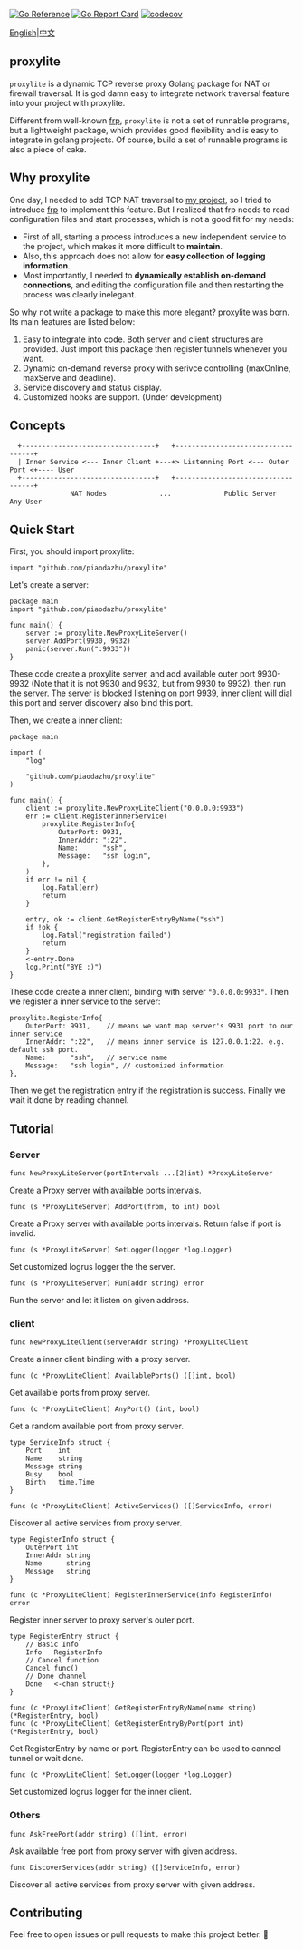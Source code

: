 [![Go Reference](https://pkg.go.dev/badge/github.com/piaodazhu/proxylite.svg)](https://pkg.go.dev/github.com/piaodazhu/proxylite)
[![Go Report Card](https://goreportcard.com/badge/github.com/piaodazhu/proxylite)](https://goreportcard.com/report/github.com/piaodazhu/proxylite)
[![codecov](https://codecov.io/gh/piaodazhu/proxylite/graph/badge.svg?token=WdqA7lKG0C)](https://codecov.io/gh/piaodazhu/proxylite)

[English](./README.md)|[中文](./README_ZH.md)
## proxylite
`proxylite` is a dynamic TCP reverse proxy Golang package for NAT or firewall traversal. It is god damn easy to integrate network traversal feature into your project with proxylite. 

Different from well-known [frp](https://github.com/fatedier/frp), `proxylite` is not a set of runnable programs, but a lightweight package, which provides good flexibility and is easy to integrate in golang projects. Of course, build a set of runnable programs is also a piece of cake.

## Why proxylite

One day, I needed to add TCP NAT traversal to [my project](https://github.com/piaodazhu/Octopoda), so I tried to introduce [frp](https://github.com/fatedier/frp) to implement this feature. But I realized that frp needs to read configuration files and start processes, which is not a good fit for my needs: 
- First of all, starting a process introduces a new independent service to the project, which makes it more difficult to **maintain**. 
- Also, this approach does not allow for **easy collection of logging information**. 
- Most importantly, I needed to **dynamically establish on-demand connections**, and editing the configuration file and then restarting the process was clearly inelegant.

So why not write a package to make this more elegant? proxylite was born. Its main features are listed below:
1. Easy to integrate into code. Both server and client structures are provided. Just import this package then register tunnels whenever you want.
2. Dynamic on-demand reverse proxy with serivce controlling (maxOnline, maxServe and deadline).
3. Service discovery and status display.
4. Customized hooks are support. (Under development)

## Concepts 
```
  +---------------------------------+   +-----------------------------------+
  | Inner Service <--- Inner Client +---+> Listenning Port <--- Outer Port <+---- User 
  +---------------------------------+   +-----------------------------------+
               NAT Nodes             ...             Public Server               Any User
```

## Quick Start

First, you should import proxylite:
```golang
import "github.com/piaodazhu/proxylite"
```

Let's create a server:
```golang
package main
import "github.com/piaodazhu/proxylite"

func main() {
    server := proxylite.NewProxyLiteServer()
    server.AddPort(9930, 9932)
    panic(server.Run(":9933"))
}
```

These code create a proxylite server, and add available outer port 9930-9932 (Note that it is not 9930 and 9932, but from 9930 to 9932), then run the server. The server is blocked listening on port 9939, inner client will dial this port and server discovery also bind this port.

Then, we create a inner client:
```golang
package main

import (
    "log"

    "github.com/piaodazhu/proxylite"
)

func main() {
    client := proxylite.NewProxyLiteClient("0.0.0.0:9933")
    err := client.RegisterInnerService(
        proxylite.RegisterInfo{
            OuterPort: 9931,
            InnerAddr: ":22",
            Name:      "ssh",
            Message:   "ssh login",
        },
    )
    if err != nil {
        log.Fatal(err)
        return
    }

    entry, ok := client.GetRegisterEntryByName("ssh")
    if !ok {
        log.Fatal("registration failed")
        return
    }
    <-entry.Done
    log.Print("BYE :)")
}
```

These code create a inner client, binding with server `"0.0.0.0:9933"`. Then we register a inner service to the server:
```golang
proxylite.RegisterInfo{
    OuterPort: 9931,    // means we want map server's 9931 port to our inner service 
    InnerAddr: ":22",   // means inner service is 127.0.0.1:22. e.g. default ssh port.
    Name:      "ssh",   // service name
    Message:   "ssh login", // customized information
},
```
Then we get the registration entry if the registration is success. Finally we wait it done by reading channel.

## Tutorial

### Server
```golang
func NewProxyLiteServer(portIntervals ...[2]int) *ProxyLiteServer
```
Create a Proxy server with available ports intervals.

```golang
func (s *ProxyLiteServer) AddPort(from, to int) bool
```
Create a Proxy server with available ports intervals. Return false if port is invalid.

```golang
func (s *ProxyLiteServer) SetLogger(logger *log.Logger)
```
Set customized logrus logger the the server. 

```golang
func (s *ProxyLiteServer) Run(addr string) error
```
Run the server and let it listen on given address. 

### client

```golang
func NewProxyLiteClient(serverAddr string) *ProxyLiteClient
```
Create a inner client binding with a proxy server.

```golang
func (c *ProxyLiteClient) AvailablePorts() ([]int, bool)
```
Get available ports from proxy server.

```golang
func (c *ProxyLiteClient) AnyPort() (int, bool)
```
Get a random available port from proxy server.

```golang
type ServiceInfo struct {
    Port    int
    Name    string
    Message string
    Busy    bool
    Birth   time.Time
}

func (c *ProxyLiteClient) ActiveServices() ([]ServiceInfo, error)
```
Discover all active services from proxy server.


```golang
type RegisterInfo struct {
    OuterPort int
    InnerAddr string
    Name      string
    Message   string
}

func (c *ProxyLiteClient) RegisterInnerService(info RegisterInfo) error
```
Register inner server to proxy server's outer port.

```golang
type RegisterEntry struct {
    // Basic Info
    Info   RegisterInfo
    // Cancel function
    Cancel func()
    // Done channel
    Done   <-chan struct{}
}

func (c *ProxyLiteClient) GetRegisterEntryByName(name string) (*RegisterEntry, bool) 
func (c *ProxyLiteClient) GetRegisterEntryByPort(port int) (*RegisterEntry, bool)
```
Get RegisterEntry by name or port. RegisterEntry can be used to canncel tunnel or wait done.

```golang
func (c *ProxyLiteClient) SetLogger(logger *log.Logger)
```
Set customized logrus logger for the inner client. 

### Others

```golang
func AskFreePort(addr string) ([]int, error)
```
Ask available free port from proxy server with given address.


```golang
func DiscoverServices(addr string) ([]ServiceInfo, error)
```
Discover all active services from proxy server with given address.

## Contributing

Feel free to open issues or pull requests to make this project better. 🌈
